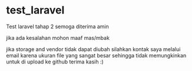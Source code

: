 # test_laravel
Test laravel tahap 2 semoga diterima amin

jika ada kesalahan mohon maaf mas/mbak

jika storage and vendor tidak dapat diubah silahkan kontak saya melalui email karena ukuran file yang sangat besar sehingga tidak memungkinkan untuk di upload ke github
terima kasih :)
